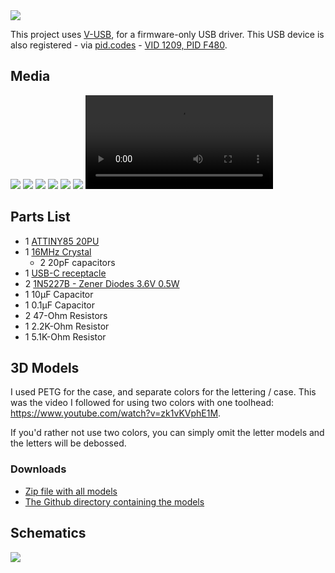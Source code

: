 <!--
title: WorkerMouse
description: An AVR project for a simple DIY mouse jiggler, using a minimal number of parts and simple software.
active: true
slug: worker-mouse
tags: arduino, avr, atmel, microchip, vusb, usb
date: 02/02/2024
-->

<img src="/assets/worker-mouse/assembled.jpeg" class="w-full mb-6" />

This project uses [V-USB](https://www.obdev.at/products/vusb/index.html), for a firmware-only USB driver. This USB device is also registered - via [pid.codes](https://pid.codes/) - [VID 1209, PID F480](https://pid.codes/1209/F480/).

## Media

<img src="/assets/worker-mouse/assembled.jpeg" class="w-full mb-6" />
<img src="/assets/worker-mouse/board-top.jpeg" class="w-full mb-6" />
<img src="/assets/worker-mouse/board-bottom.jpeg" class="w-full mb-6" />
<img src="/assets/worker-mouse/board-side.jpeg" class="w-full mb-6" />
<img src="/assets/worker-mouse/case-top.jpeg" class="w-full mb-6" />
<img src="/assets/worker-mouse/case-bottom.jpeg" class="w-full mb-6" />

<video controls class="w-full mb-6">
  <source src="/assets/worker-mouse/video.mov">
</video>

## Parts List

- 1 [ATTINY85 20PU](https://www.mouser.com/ProductDetail/Microchip-Technology/ATTINY85-20PU?qs=8jWQYweyg6NCiiaOb5GI9Q%3D%3D)
- 1 [16MHz Crystal](https://www.adafruit.com/product/2215)
  - 2 20pF capacitors
- 1 [USB-C receptacle](https://www.adafruit.com/product/4090)
- 2 [1N5227B - Zener Diodes 3.6V 0.5W](https://www.mouser.com/ProductDetail/512-1N5227B)
- 1 10µF Capacitor
- 1 0.1µF Capacitor
- 2 47-Ohm Resistors
- 1 2.2K-Ohm Resistor
- 1 5.1K-Ohm Resistor

## 3D Models

I used PETG for the case, and separate colors for the lettering / case. This was the video I followed for using two colors with one toolhead: https://www.youtube.com/watch?v=zk1vKVphE1M.

If you'd rather not use two colors, you can simply omit the letter models and the letters will be debossed.

### Downloads

- [Zip file with all models](/assets/worker-mouse/models/all.zip)
- [The Github directory containing the models](https://github.com/zbauman3/WorkerMouse/tree/main/docs/assets/models)

## Schematics

<img src="/assets/worker-mouse/schema.png" class="img-full" />
